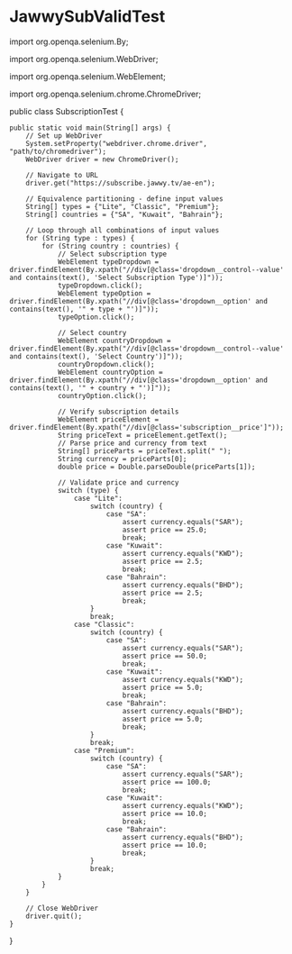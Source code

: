 # JawwySubValidTest
import org.openqa.selenium.By;

import org.openqa.selenium.WebDriver;

import org.openqa.selenium.WebElement;

import org.openqa.selenium.chrome.ChromeDriver;

public class SubscriptionTest {

    public static void main(String[] args) {
        // Set up WebDriver
        System.setProperty("webdriver.chrome.driver", "path/to/chromedriver");
        WebDriver driver = new ChromeDriver();

        // Navigate to URL
        driver.get("https://subscribe.jawwy.tv/ae-en");

        // Equivalence partitioning - define input values
        String[] types = {"Lite", "Classic", "Premium"};
        String[] countries = {"SA", "Kuwait", "Bahrain"};

        // Loop through all combinations of input values
        for (String type : types) {
            for (String country : countries) {
                // Select subscription type
                WebElement typeDropdown = driver.findElement(By.xpath("//div[@class='dropdown__control--value' and contains(text(), 'Select Subscription Type')]"));
                typeDropdown.click();
                WebElement typeOption = driver.findElement(By.xpath("//div[@class='dropdown__option' and contains(text(), '" + type + "')]"));
                typeOption.click();

                // Select country
                WebElement countryDropdown = driver.findElement(By.xpath("//div[@class='dropdown__control--value' and contains(text(), 'Select Country')]"));
                countryDropdown.click();
                WebElement countryOption = driver.findElement(By.xpath("//div[@class='dropdown__option' and contains(text(), '" + country + "')]"));
                countryOption.click();

                // Verify subscription details
                WebElement priceElement = driver.findElement(By.xpath("//div[@class='subscription__price']"));
                String priceText = priceElement.getText();
                // Parse price and currency from text
                String[] priceParts = priceText.split(" ");
                String currency = priceParts[0];
                double price = Double.parseDouble(priceParts[1]);

                // Validate price and currency
                switch (type) {
                    case "Lite":
                        switch (country) {
                            case "SA":
                                assert currency.equals("SAR");
                                assert price == 25.0;
                                break;
                            case "Kuwait":
                                assert currency.equals("KWD");
                                assert price == 2.5;
                                break;
                            case "Bahrain":
                                assert currency.equals("BHD");
                                assert price == 2.5;
                                break;
                        }
                        break;
                    case "Classic":
                        switch (country) {
                            case "SA":
                                assert currency.equals("SAR");
                                assert price == 50.0;
                                break;
                            case "Kuwait":
                                assert currency.equals("KWD");
                                assert price == 5.0;
                                break;
                            case "Bahrain":
                                assert currency.equals("BHD");
                                assert price == 5.0;
                                break;
                        }
                        break;
                    case "Premium":
                        switch (country) {
                            case "SA":
                                assert currency.equals("SAR");
                                assert price == 100.0;
                                break;
                            case "Kuwait":
                                assert currency.equals("KWD");
                                assert price == 10.0;
                                break;
                            case "Bahrain":
                                assert currency.equals("BHD");
                                assert price == 10.0;
                                break;
                        }
                        break;
                }
            }
        }

        // Close WebDriver
        driver.quit();
    }
}
